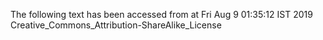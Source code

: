 The following text has been accessed from at Fri Aug 9 01:35:12 IST 2019
Creative_Commons_Attribution-ShareAlike_License
